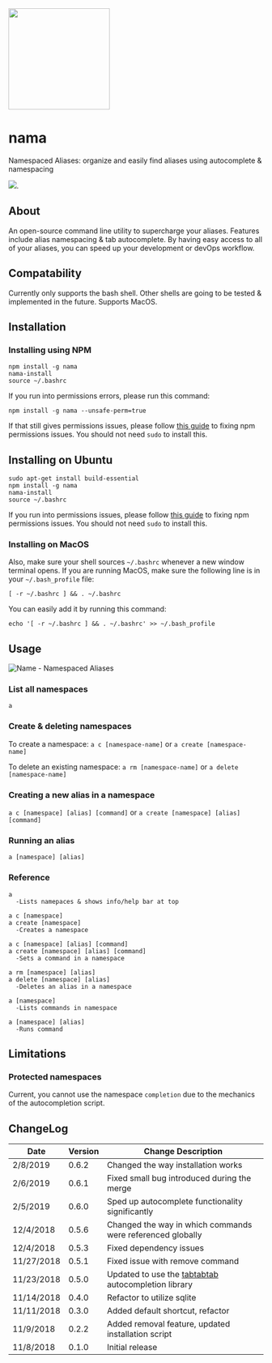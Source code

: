 <img src="https://raw.githubusercontent.com/alecdibble/nama/master/docs/nama.png" width="200">

# nama
Namespaced Aliases: organize and easily find aliases using autocomplete & namespacing

[![](https://tokei.rs/b1/github/alecdibble/nama)](https://github.com/alecdibble/nama).

## About

An open-source command line utility to supercharge your aliases. Features include alias namespacing & tab autocomplete. By having easy access to all of your aliases, you can speed up your development or devOps workflow. 

## Compatability

Currently only supports the bash shell. Other shells are going to be tested & implemented in the future. Supports MacOS.

## Installation

### Installing using NPM

```
npm install -g nama
nama-install
source ~/.bashrc
```

If you run into permissions errors, please run this command:

```
npm install -g nama --unsafe-perm=true
```

If that still gives permissions issues, please follow [this guide](https://docs.npmjs.com/resolving-eacces-permissions-errors-when-installing-packages-globally) to fixing npm permissions issues. You should not need `sudo` to install this.

## Installing on Ubuntu

```
sudo apt-get install build-essential
npm install -g nama
nama-install
source ~/.bashrc
```

If you run into permissions issues, please follow [this guide](https://docs.npmjs.com/resolving-eacces-permissions-errors-when-installing-packages-globally) to fixing npm permissions issues. You should not need `sudo` to install this.

### Installing on MacOS

Also, make sure your shell sources `~/.bashrc` whenever a new window terminal opens. If you are running MacOS, make sure the following line is in your `~/.bash_profile` file:

```
[ -r ~/.bashrc ] && . ~/.bashrc
```

You can easily add it by running this command:

```
echo '[ -r ~/.bashrc ] && . ~/.bashrc' >> ~/.bash_profile
```


## Usage

![Name - Namespaced Aliases](https://raw.githubusercontent.com/alecdibble/nama/master/docs/gif1.gif "Nama Usage")

### List all namespaces

`a`

### Create & deleting namespaces

To create a namespace:
`a c [namespace-name]` or `a create [namespace-name]`

To delete an existing namespace:
`a rm [namespace-name]` or `a delete [namespace-name]`

### Creating a new alias in a namespace

`a c [namespace] [alias] [command]` or `a create [namespace] [alias] [command]`

### Running an alias

`a [namespace] [alias]`

### Reference

```
a
  -Lists namepaces & shows info/help bar at top

a c [namespace]
a create [namespace]
  -Creates a namespace

a c [namespace] [alias] [command]
a create [namespace] [alias] [command]
  -Sets a command in a namespace

a rm [namespace] [alias]
a delete [namespace] [alias]
  -Deletes an alias in a namespace

a [namespace]
  -Lists commands in namespace
  
a [namespace] [alias]
  -Runs command
```

## Limitations

### Protected namespaces

  Current, you cannot use the namespace `completion` due to the mechanics of the autocompletion script. 

## ChangeLog

| Date | Version | Change Description |
| --- | --- | -- |
| 2/8/2019| 0.6.2 | Changed the way installation works |
| 2/6/2019| 0.6.1 | Fixed small bug introduced during the merge |
| 2/5/2019| 0.6.0 | Sped up autocomplete functionality significantly |
| 12/4/2018| 0.5.6 | Changed the way in which commands were referenced globally |
| 12/4/2018| 0.5.3 | Fixed dependency issues |
| 11/27/2018| 0.5.1 | Fixed issue with remove command |
| 11/23/2018| 0.5.0 | Updated to use the [tabtabtab](https://www.github.com/alecdibble/tabtabtab) autocompletion library |
| 11/14/2018| 0.4.0 | Refactor to utilize sqlite |
| 11/11/2018| 0.3.0 | Added default shortcut, refactor |
| 11/9/2018 | 0.2.2 | Added removal feature, updated installation script |
| 11/8/2018 | 0.1.0 | Initial release |
